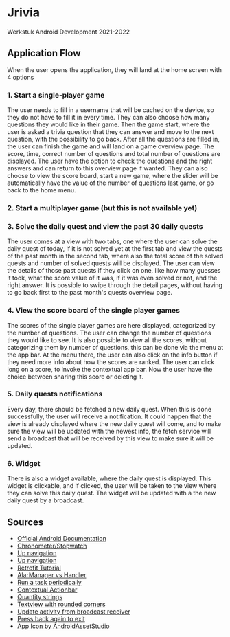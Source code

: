 # Jrivia

Werkstuk Android Development 2021-2022

## Application Flow

When the user opens the application, they will land at the home screen with 4 options

### 1. Start a single-player game

The user needs to fill in a username that will be cached on the device, so they do not have to fill
it in every time. They can also choose how many questions they would like in their game. Then the
game start, where the user is asked a trivia question that they can answer and move to the next
question, with the possibility to go back. After all the questions are filled in, the user can
finish the game and will land on a game overview page. The score, time, correct number of questions
and total number of questions are displayed. The user have the option to check the questions and the
right answers and can return to this overview page if wanted. They can also choose to view the score
board, start a new game, where the slider will be automatically have the value of the number of
questions last game, or go back to the home menu.

### 2. Start a multiplayer game (but this is not available yet)

### 3. Solve the daily quest and view the past 30 daily quests

The user comes at a view with two tabs, one where the user can solve the daily quest of today, if it
is not solved yet at the first tab and view the quests of the past month in the second tab, where
also the total score of the solved quests and number of solved quests will be displayed. The user
can view the details of those past quests if they click on one, like how many guesses it took, what
the score value of it was, if it was even solved or not, and the right answer. It is possible to
swipe through the detail pages, without having to go back first to the past month's quests overview
page.

### 4. View the score board of the single player games

The scores of the single player games are here displayed, categorized by the number of questions.
The user can change the number of questions they would like to see. It is also possible to view all
the scores, without categorizing them by number of questions, this can be done via the menu at the
app bar. At the menu there, the user can also click on the info button if they need more info about
how the scores are ranked. The user can click long on a score, to invoke the contextual app bar. Now
the user have the choice between sharing this score or deleting it.

### 5. Daily quests notifications

Every day, there should be fetched a new daily quest. When this is done successfully, the user will
receive a notification. It could happen that the view is already displayed where the new daily quest
will come, and to make sure the view will be updated with the newest info, the fetch service will
send a broadcast that will be received by this view to make sure it will be updated.

### 6. Widget

There is also a widget available, where the daily quest is displayed. This widget is clickable, and
if clicked, the user will be taken to the view where they can solve this daily quest. The widget
will be updated with a the new daily quest by a broadcast.

## Sources

- [Official Android Documentation](https://d.android.com)
- [Chronometer/Stopwatch](https://www.youtube.com/watch?v=RLnb4vVkftc)
- [Up navigation](https://stackoverflow.com/questions/15559838/actionbar-up-navigation-recreates-parent-activity-instead-of-onresume)
- [Up navigation](https://stackoverflow.com/questions/36391478/how-do-i-navigate-up-to-a-parent-activity-not-on-the-back-stack)
- [Retrofit Tutorial](https://www.youtube.com/watch?v=gaPoV4z5wng)
- [AlarManager vs Handler](https://stackoverflow.com/questions/13228843/should-i-use-alarmmanager-or-handler)
- [Run a task periodically](https://stackoverflow.com/questions/6425611/android-run-a-task-periodically)
- [Contextual Actionbar](https://www.geeksforgeeks.org/how-to-use-material-contextual-actionbar-library-in-android-app/)
- [Quantity strings](https://stackoverflow.com/questions/41950952/how-to-use-android-quantity-strings-plurals)
- [Textview with rounded corners](https://www.geeksforgeeks.org/how-to-add-a-textview-with-rounded-corner-in-android/)
- [Update activity from broadcast receiver](https://stackoverflow.com/questions/25215878/how-to-update-the-ui-of-activity-from-broadcastreceiver)
- [Press back again to exit](https://www.geeksforgeeks.org/how-to-implement-press-back-again-to-exit-in-android/)
- [App Icon by AndroidAssetStudio](https://romannurik.github.io/AndroidAssetStudio/index.html)
